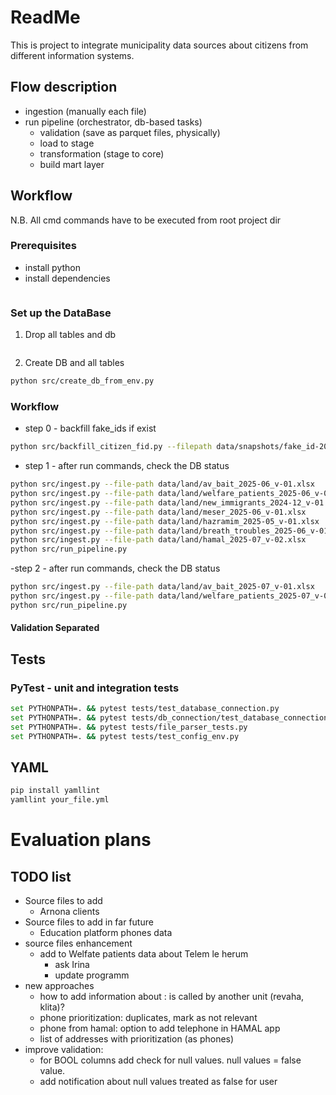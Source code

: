 # ReadMe
This is project to integrate municipality data sources about citizens from different information systems.

## Flow description
- ingestion (manually each file)
- run pipeline (orchestrator, db-based tasks)
    - validation (save as parquet files, physically)
    - load to stage
    - transformation (stage to core)
    - build mart layer 

## Workflow
N.B. All cmd commands have to be executed from root project dir

### Prerequisites
- install python
- install dependencies
```bash

```
### Set up the DataBase
1. Drop all tables and db
```bash

```
2. Create DB and all tables
```bash
python src/create_db_from_env.py
```

### Workflow
- step 0 - backfill fake_ids if exist
```bash
python src/backfill_citizen_fid.py --filepath data/snapshots/fake_id-2025-06-15.xlsx
```
- step 1 - after run commands, check the DB status
```bash
python src/ingest.py --file-path data/land/av_bait_2025-06_v-01.xlsx
python src/ingest.py --file-path data/land/welfare_patients_2025-06_v-01.xlsx
python src/ingest.py --file-path data/land/new_immigrants_2024-12_v-01.xlsx
python src/ingest.py --file-path data/land/meser_2025-06_v-01.xlsx
python src/ingest.py --file-path data/land/hazramim_2025-05_v-01.xlsx
python src/ingest.py --file-path data/land/breath_troubles_2025-06_v-01.xlsx
python src/ingest.py --file-path data/land/hamal_2025-07_v-02.xlsx
python src/run_pipeline.py
```
-step 2 - after run commands, check the DB status
```bash
python src/ingest.py --file-path data/land/av_bait_2025-07_v-01.xlsx
python src/ingest.py --file-path data/land/welfare_patients_2025-07_v-01.xlsx
python src/run_pipeline.py
```
#### Validation Separated

## Tests
### PyTest - unit and integration tests
```bash
set PYTHONPATH=. && pytest tests/test_database_connection.py
set PYTHONPATH=. && pytest tests/db_connection/test_database_connection.py
set PYTHONPATH=. && pytest tests/file_parser_tests.py
set PYTHONPATH=. && pytest tests/test_config_env.py
```

## YAML
```bash
pip install yamllint
yamllint your_file.yml
```

# Evaluation plans
## TODO list
- Source files to add
    - Arnona clients
- Source files to add in far future 
    - Education platform phones data
- source files enhancement 
    - add to Welfate patients data about Telem le herum
        - ask Irina
        - update programm
- new approaches 
    - how to add information about : is called by another unit (revaha, klita)?
    - phone prioritization: duplicates, mark as not relevant
    - phone from hamal: option to add telephone in HAMAL app
    - list of addresses with prioritization (as phones)
- improve validation:
    - for BOOL columns add check for null values. null values = false value.
    - add notification about null values treated as false for user

